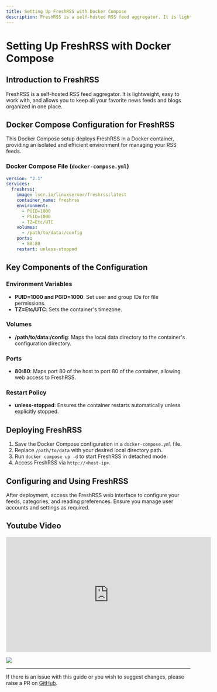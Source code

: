 ```yaml
---
title: Setting Up FreshRSS with Docker Compose
description: FreshRSS is a self-hosted RSS feed aggregator. It is lightweight, easy to work with, and allows you to keep all your favorite news feeds and blogs organized in one place.
---
```



# Setting Up FreshRSS with Docker Compose

## Introduction to FreshRSS

FreshRSS is a self-hosted RSS feed aggregator. It is lightweight, easy to work with, and allows you to keep all your favorite news feeds and blogs organized in one place.

## Docker Compose Configuration for FreshRSS

This Docker Compose setup deploys FreshRSS in a Docker container, providing an isolated and efficient environment for managing your RSS feeds.

### Docker Compose File (`docker-compose.yml`)

```yaml
version: "2.1"
services:
  freshrss:
    image: lscr.io/linuxserver/freshrss:latest
    container_name: freshrss
    environment:
      - PUID=1000
      - PGID=1000
      - TZ=Etc/UTC
    volumes:
      - /path/to/data:/config 
    ports:
      - 80:80 
    restart: unless-stopped
```

## Key Components of the Configuration

### Environment Variables
- **PUID=1000 and PGID=1000**: Set user and group IDs for file permissions.
- **TZ=Etc/UTC**: Sets the container's timezone.

### Volumes
- **/path/to/data:/config**: Maps the local data directory to the container's configuration directory.

### Ports
- **80:80**: Maps port 80 of the host to port 80 of the container, allowing web access to FreshRSS.

### Restart Policy
- **unless-stopped**: Ensures the container restarts automatically unless explicitly stopped.

## Deploying FreshRSS

1. Save the Docker Compose configuration in a `docker-compose.yml` file.
2. Replace `/path/to/data` with your desired local directory path.
3. Run `docker compose up -d` to start FreshRSS in detached mode.
4. Access FreshRSS via `http://<host-ip>`.

## Configuring and Using FreshRSS

After deployment, access the FreshRSS web interface to configure your feeds, categories, and reading preferences. Ensure you manage user accounts and settings as required.

## Youtube Video

<iframe width="560" height="315" src="https://www.youtube.com/embed/W0jRuq4v810?si=7l-yHBnQ6g9TGFYm" title="YouTube video player" frameborder="0" allow="accelerometer; autoplay; clipboard-write; encrypted-media; gyroscope; picture-in-picture; web-share" allowfullscreen></iframe>

<a href="https://www.buymeacoffee.com/techdox"><img src="https://img.buymeacoffee.com/button-api/?text=Buy me a cup of tea&emoji=🍵&slug=techdox&button_colour=FFDD00&font_colour=000000&font_family=Cookie&outline_colour=000000&coffee_colour=ffffff" /></a>


---

If there is an issue with this guide or you wish to suggest changes, please raise a PR on [GitHub](https://github.com/Techdox/techdox-docs).
